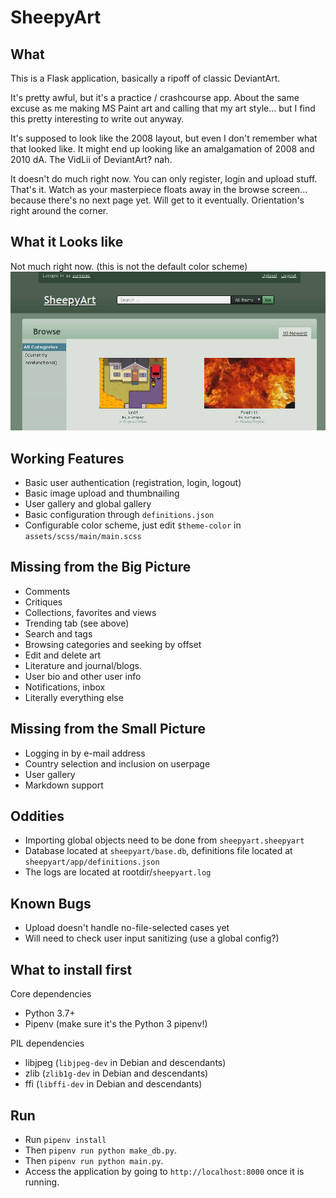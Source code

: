 # SheepyArt

## What
This is a Flask application, basically a ripoff of classic DeviantArt.

It's pretty awful, but it's a practice / crashcourse app. About the same
excuse as me making MS Paint art and calling that my art style... but
I find this pretty interesting to write out anyway.

It's supposed to look like the 2008 layout, but even I don't remember
what that looked like. It might end up looking like an amalgamation of
2008 and 2010 dA. The VidLii of DeviantArt? nah.

It doesn't do much right now. You can only register, login and upload stuff.
That's it. Watch as your masterpiece floats away in the browse screen...
because there's no next page yet. Will get to it eventually. Orientation's
right around the corner.

## What it Looks like
Not much right now. (this is not the default color scheme)
![SheepyArt](screenshot1251.jpg)

## Working Features
  * Basic user authentication (registration, login, logout)
  * Basic image upload and thumbnailing
  * User gallery and global gallery
  * Basic configuration through `definitions.json`
  * Configurable color scheme, just edit `$theme-color` in `assets/scss/main/main.scss`

## Missing from the Big Picture
  * Comments
  * Critiques
  * Collections, favorites and views
  * Trending tab (see above)
  * Search and tags
  * Browsing categories and seeking by offset
  * Edit and delete art
  * Literature and journal/blogs.
  * User bio and other user info
  * Notifications, inbox
  * Literally everything else

## Missing from the Small Picture
  * Logging in by e-mail address
  * Country selection and inclusion on userpage
  * User gallery
  * Markdown support

## Oddities
  * Importing global objects need to be done from `sheepyart.sheepyart`
  * Database located at `sheepyart/base.db`, definitions file located at `sheepyart/app/definitions.json`
  * The logs are located at rootdir/`sheepyart.log`

## Known Bugs
  * Upload doesn't handle no-file-selected cases yet
  * Will need to check user input sanitizing (use a global config?)

## What to install first
Core dependencies
  * Python 3.7+
  * Pipenv (make sure it's the Python 3 pipenv!)

PIL dependencies
  * libjpeg (`libjpeg-dev` in Debian and descendants)
  * zlib (`zlib1g-dev` in Debian and descendants)
  * ffi (`libffi-dev` in Debian and descendants)

## Run
  * Run `pipenv install`
  * Then `pipenv run python make_db.py`.
  * Then `pipenv run python main.py`.
  * Access the application by going to `http://localhost:8000` once
    it is running.
